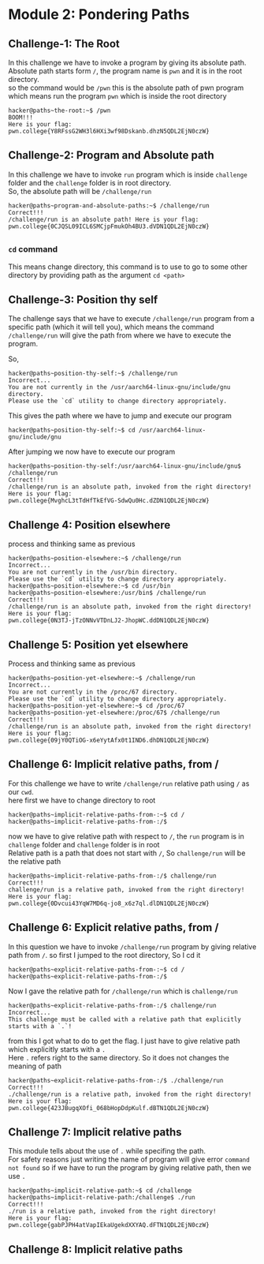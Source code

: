 # Module 2: Pondering Paths

## Challenge-1: The Root
In this challenge we have to invoke a program by giving its absolute path.<br>
Absolute path starts form `/`, the program name is `pwn` and it is in the root directory.<br>
so the command would be `/pwn` this is the absolute path of pwn program<br>
which means run the program `pwn` which is inside the root directory

```
hacker@paths~the-root:~$ /pwn
BOOM!!!
Here is your flag:
pwn.college{Y8RFssG2WH3l6HXi3wf98Dskanb.dhzN5QDL2EjN0czW}
```

## Challenge-2: Program and Absolute path
In this challenge we have to invoke `run` program which is inside `challenge` folder and the `challenge` folder is in root directory.<br> 
So, the absolute path will be `/challenge/run`
```
hacker@paths~program-and-absolute-paths:~$ /challenge/run
Correct!!!
/challenge/run is an absolute path! Here is your flag:
pwn.college{0CJQSL09ICL6SMCjpFmukOh4BU3.dVDN1QDL2EjN0czW}
```
##
### `cd` command
This means change directory, this command is to use to go to some other directory by providing path as the argument
`cd <path>`
## Challenge-3: Position thy self
The challenge says that we have to execute `/challenge/run` program from a specific path (which it will tell you), which means the command `/challenge/run` will give the path from where we have to execute the program.

So, 
```
hacker@paths~position-thy-self:~$ /challenge/run
Incorrect...
You are not currently in the /usr/aarch64-linux-gnu/include/gnu directory.
Please use the `cd` utility to change directory appropriately.
```
This gives the path where we have to jump and execute our program
```
hacker@paths~position-thy-self:~$ cd /usr/aarch64-linux-gnu/include/gnu
```
After jumping we now have to execute our program
```
hacker@paths~position-thy-self:/usr/aarch64-linux-gnu/include/gnu$ /challenge/run
Correct!!!
/challenge/run is an absolute path, invoked from the right directory!
Here is your flag:
pwn.college{MvghcL3tTdHfTkEfVG-SdwQu0Hc.dZDN1QDL2EjN0czW}
```
## Challenge 4: Position elsewhere
process and thinking same as previous
```
hacker@paths~position-elsewhere:~$ /challenge/run
Incorrect...
You are not currently in the /usr/bin directory.
Please use the `cd` utility to change directory appropriately.
hacker@paths~position-elsewhere:~$ cd /usr/bin
hacker@paths~position-elsewhere:/usr/bin$ /challenge/run
Correct!!!
/challenge/run is an absolute path, invoked from the right directory!
Here is your flag:
pwn.college{0N3TJ-jTzONNvVTDnLJ2-JhopWC.ddDN1QDL2EjN0czW}
```
## Challenge 5: Position yet elsewhere
Process and thinking same as previous
```
hacker@paths~position-yet-elsewhere:~$ /challenge/run
Incorrect...
You are not currently in the /proc/67 directory.
Please use the `cd` utility to change directory appropriately.
hacker@paths~position-yet-elsewhere:~$ cd /proc/67
hacker@paths~position-yet-elsewhere:/proc/67$ /challenge/run
Correct!!!
/challenge/run is an absolute path, invoked from the right directory!
Here is your flag:
pwn.college{09jY0QTiOG-x6eYytAfx0t1IND6.dhDN1QDL2EjN0czW}
```
## Challenge 6: Implicit relative paths, from /
For this challenge we have to write `/challenge/run` relative path using `/` as our `cwd`.<br>
here first we have to change directory to root
```
hacker@paths~implicit-relative-paths-from-:~$ cd /
hacker@paths~implicit-relative-paths-from-:/$
```
now we have to give relative path with respect to `/`, the `run` program is in `challenge` folder and `challenge` folder is in root<br>
Relative path is a path that does not start with `/`, So `challenge/run` will be the relative path 
```
hacker@paths~implicit-relative-paths-from-:/$ challenge/run
Correct!!!
challenge/run is a relative path, invoked from the right directory!
Here is your flag:
pwn.college{0Dvcui43YqW7MD6q-jo8_x6z7ql.dlDN1QDL2EjN0czW}
```
## Challenge 6: Explicit relative paths, from /
In this question we have to invoke `/challenge/run` program by giving relative path from `/`. so first I jumped to the root directory, So I cd it
```
hacker@paths~explicit-relative-paths-from-:~$ cd /
hacker@paths~explicit-relative-paths-from-:/$
```
Now I gave the relative path for `/challenge/run` which is `challenge/run`
```
hacker@paths~explicit-relative-paths-from-:/$ challenge/run
Incorrect...
This challenge must be called with a relative path that explicitly starts with a `.`!
```
from this I got what to do to get the flag. I just have to give relative path which explicitly starts with a `.`<br>
Here `.` refers right to the same directory. So it does not changes the meaning of path
```
hacker@paths~explicit-relative-paths-from-:/$ ./challenge/run
Correct!!!
./challenge/run is a relative path, invoked from the right directory!
Here is your flag:
pwn.college{423JBugqXOfi_068bHopDdpKulf.dBTN1QDL2EjN0czW}
```
## Challenge 7: Implicit relative paths
This module tells about the use of `.` while specifing the path.<br>
For safety reasons just writing the name of program will give error `command not found` so if we have to run the program by giving relative path, then we use `.`
```
hacker@paths~implicit-relative-path:~$ cd /challenge
hacker@paths~implicit-relative-path:/challenge$ ./run
Correct!!!
./run is a relative path, invoked from the right directory!
Here is your flag:
pwn.college{gabPJPH4atVapIEkaUgekdXXYAQ.dFTN1QDL2EjN0czW}
```
## Challenge 8: Implicit relative paths











